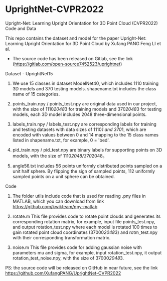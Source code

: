 # UprightNet-CVPR2022
Upright-Net: Learning Upright Orientation for 3D Point Cloud (CVPR2022) Code and Data

This repo contains the dataset and model for the paper Upright-Net: Learning Upright Orientation for 3D Point Cloud by Xufang PANG Feng LI et al.  

* The source code has been released on Gitlab, see the link  (https://gitlab.com/open-source7452523/uprightnet)  

Dataset - UprightNet15 

1. We use 15 classes in dataset ModelNet40, which includes 1110 training 3D models and 370 testing models. 
shapename.txt includes the class name of 15 categories. 

2. points_train.npy / points_test.npy are original data used in our project, with the size of 1110*2048*3 for training models and  370*2048*3 for testing models, each 3D model includes 2048 three-dimensional points.

3. labels_train.npy / labels_test.npy are corresponding labels for training and testing datasets with data sizes of 1110*1 and 370*1, which are encoded with values between 0 and 14 mapping to the 15 class names listed in shapename.txt, for example, 0 = 'bed'. 

4. pid_train.npy / pid_test.npy are binary labels for supporting points on 3D models, with the size of 1110*2048/370*2048。

5. angle56.txt includes 56 points uniformly distributed points sampled on a unit half sphere. By flipping the sign of sampled points,  112 uniformly sampled points on a unit sphere can be obtained. 

Code 

1. The folder utils include code that is used for reading .pny files in MATLAB, which you can download from link https://github.com/kwikteam/npy-matlab

2. rotate.m 
This file provides code to rotate point clouds and generates its corresponding rotation matrix, for example, input file points_test.npy, and output rotation_test.npy where each model is rotated 100 times to gain rotated point cloud coordinates (37000*2048*3) and rotm_test.npy with their corresponding transformation matrix.  

3. noise.m
This file provides code for adding gaussian noise with parameters mu and sigma, for example, input rotation_test.npy, it output rotation_test_noise.npy, with the size of 37000*2048*3. 

PS: the source code will be released on GitHub in near future, see the link https://github.com/XufangPANG/UprightNet-CVPR2022 
